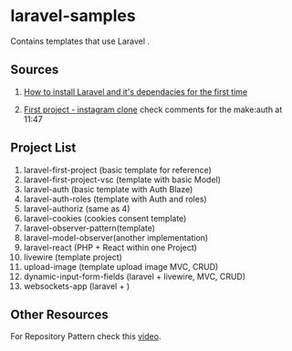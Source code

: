 # laravel-samples

Contains templates that use Laravel . 

## Sources
1. [How to install Laravel and it's dependacies for the first time](https://www.youtube.com/watch?v=2qgS_MCvDfk)

2. [First project - instagram clone](https://www.youtube.com/watch?v=ImtZ5yENzgE) check comments for the make:auth at 11:47

## Project List

1. laravel-first-project (basic template for reference)
2. laravel-first-project-vsc (template with basic Model)
3. laravel-auth (basic template with Auth Blaze)
4. laravel-auth-roles (template with Auth and roles)
5. laravel-authoriz (same as 4)
6. laravel-cookies (cookies consent template)
7. laravel-observer-pattern(template)
8. laravel-model-observer(another implementation)
9. laravel-react (PHP + React within one Project)
10. livewire (template project)
11. upload-image (template upload image MVC, CRUD)
12. dynamic-input-form-fields (laravel + livewire, MVC, CRUD)
13. websockets-app (laravel + )

## Other Resources

For Repository Pattern check this [video](https://www.youtube.com/watch?v=4k1gQ2qlQvY).

